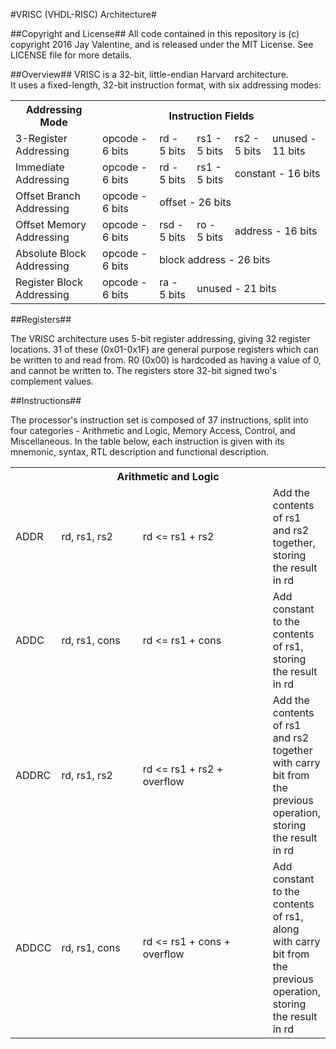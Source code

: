 #VRISC (VHDL-RISC) Architecture#

##Copyright and License##
All code contained in this repository is (c) copyright 2016 Jay Valentine, and is released under the MIT License.
See LICENSE file for more details.

##Overview##
VRISC is a 32-bit, little-endian Harvard architecture. <br>
It uses a fixed-length, 32-bit instruction format, with six addressing modes:
<table>
  <tr>
    <th>Addressing Mode</th>
    <th colspan="5">Instruction Fields</th>
  </tr>
  
  <tr>
    <td>3-Register Addressing</td>
    <td>opcode - 6 bits</td>
    <td>rd - 5 bits</td>
    <td>rs1 - 5 bits</td>
    <td>rs2 - 5 bits</td>
    <td>unused - 11 bits</td>
  </tr>
  
  <tr>
    <td>Immediate Addressing</td>
    <td>opcode - 6 bits</td>
    <td>rd - 5 bits</td>
    <td>rs1 - 5 bits</td>
    <td colspan="2">constant - 16 bits</td>
  </tr>
  
  <tr>
    <td>Offset Branch Addressing</td>
    <td>opcode - 6 bits</td>
    <td colspan="4">offset - 26 bits</td>
  </tr>
  
  <tr>
    <td>Offset Memory Addressing</td>
    <td>opcode - 6 bits</td>
    <td>rsd - 5 bits</td>
    <td>ro - 5 bits</td>
    <td colspan="2">address - 16 bits</td>
  </tr>
  
  <tr>
    <td>Absolute Block Addressing</td>
    <td>opcode - 6 bits</td>
    <td colspan="4">block address - 26 bits</td>
  </tr>
  
  <tr>
    <td>Register Block Addressing</td>
    <td>opcode - 6 bits</td>
    <td>ra - 5 bits</td>
    <td colspan="3">unused - 21 bits</td>
  </tr>
</table>
    
##Registers##

The VRISC architecture uses 5-bit register addressing, giving 32 register locations. 31 of these (0x01-0x1F) are general purpose registers which can be written to and read from. R0 (0x00) is hardcoded as having a value of 0, and cannot be written to. The registers store 32-bit signed two's complement values.

##Instructions##

The processor's instruction set is composed of 37 instructions, split into four categories - Arithmetic and Logic, Memory Access, Control, and Miscellaneous. In the table below, each instruction is given with its mnemonic, syntax, RTL description and functional description.

<table>
  <tr>
    <th colspan="5">Arithmetic and Logic</th>
  </tr>
  
  <tr>
    <td>ADDR</td>
    <td width="150px">rd, rs1, rs2</td>
    <td width="250px">rd <= rs1 + rs2</td>
    <td>Add the contents of rs1 and rs2 together, storing the result in rd</td>
  </tr>
  <tr>
    <td>ADDC</td>
    <td width="150px">rd, rs1, cons</td>
    <td width="250px">rd <= rs1 + cons</td>
    <td>Add constant to the contents of rs1, storing the result in rd</td>
  </tr>
  <tr>
    <td>ADDRC</td>
    <td width="150px">rd, rs1, rs2</td>
    <td width="250px">rd <= rs1 + rs2 + overflow</td>
    <td>Add the contents of rs1 and rs2 together with carry bit from the previous operation, storing the result in rd</td>
  </tr>
  <tr>
    <td>ADDCC</td>
    <td width="150px">rd, rs1, cons</td>
    <td width="250px">rd <= rs1 + cons + overflow</td>
    <td>Add constant to the contents of rs1, along with carry bit from the previous operation, storing the result in rd</td>
  </tr>
  
  
  
</table>
